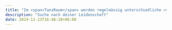 ```yaml
---
title: "Im <span>TanzRaum</span> werden regelmässig unterschiedliche <span>Kurse</span> angeboten"
description: "Suche nach deiner Leidenschaft"
date: 2019-12-23T16:48:28+06:00
---
```

